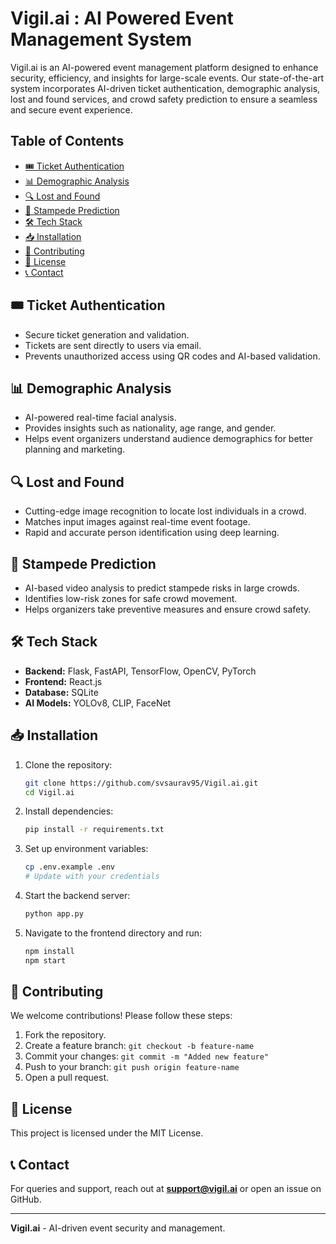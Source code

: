 # Vigil.ai : AI Powered Event Management System

Vigil.ai is an AI-powered event management platform designed to enhance security, efficiency, and insights for large-scale events. Our state-of-the-art system incorporates AI-driven ticket authentication, demographic analysis, lost and found services, and crowd safety prediction to ensure a seamless and secure event experience.

## Table of Contents
- [🎟️ Ticket Authentication](#-ticket-authentication)
- [📊 Demographic Analysis](#-demographic-analysis)
- [🔍 Lost and Found](#-lost-and-found)
- [🚨 Stampede Prediction](#-stampede-prediction)
- [🛠️ Tech Stack](#-tech-stack)
- [📥 Installation](#-installation)
- [🤝 Contributing](#-contributing)
- [📜 License](#-license)
- [📞 Contact](#-contact)

## 🎟️ Ticket Authentication
- Secure ticket generation and validation.
- Tickets are sent directly to users via email.
- Prevents unauthorized access using QR codes and AI-based validation.

## 📊 Demographic Analysis
- AI-powered real-time facial analysis.
- Provides insights such as nationality, age range, and gender.
- Helps event organizers understand audience demographics for better planning and marketing.

## 🔍 Lost and Found
- Cutting-edge image recognition to locate lost individuals in a crowd.
- Matches input images against real-time event footage.
- Rapid and accurate person identification using deep learning.

## 🚨 Stampede Prediction
- AI-based video analysis to predict stampede risks in large crowds.
- Identifies low-risk zones for safe crowd movement.
- Helps organizers take preventive measures and ensure crowd safety.

## 🛠️ Tech Stack
- **Backend:** Flask, FastAPI, TensorFlow, OpenCV, PyTorch
- **Frontend:** React.js
- **Database:** SQLite
- **AI Models:**  YOLOv8, CLIP, FaceNet

## 📥 Installation
1. Clone the repository:
   ```sh
   git clone https://github.com/svsaurav95/Vigil.ai.git
   cd Vigil.ai
   ```
2. Install dependencies:
   ```sh
   pip install -r requirements.txt
   ```
3. Set up environment variables:
   ```sh
   cp .env.example .env
   # Update with your credentials
   ```
4. Start the backend server:
   ```sh
   python app.py
   ```
5. Navigate to the frontend directory and run:
   ```sh
   npm install
   npm start
   ```

## 🤝 Contributing
We welcome contributions! Please follow these steps:
1. Fork the repository.
2. Create a feature branch: `git checkout -b feature-name`
3. Commit your changes: `git commit -m "Added new feature"`
4. Push to your branch: `git push origin feature-name`
5. Open a pull request.

## 📜 License
This project is licensed under the MIT License.

## 📞 Contact
For queries and support, reach out at **support@vigil.ai** or open an issue on GitHub.

---
**Vigil.ai** - AI-driven event security and management.

